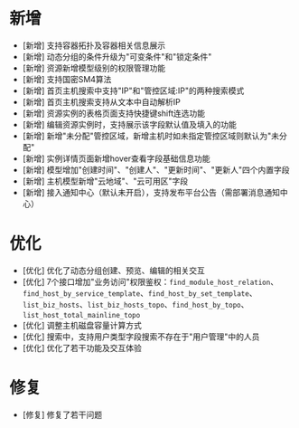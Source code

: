 # 新增

- [新增] 支持容器拓扑及容器相关信息展示
- [新增] 动态分组的条件升级为"可变条件"和"锁定条件"
- [新增] 资源新增模型级别的权限管理功能
- [新增] 支持国密SM4算法
- [新增] 首页主机搜索中支持"IP"和"管控区域:IP"的两种搜索模式
- [新增] 首页主机搜索支持从文本中自动解析IP
- [新增] 资源实例的表格页面支持快捷键shift连选功能
- [新增] 编辑资源实例时，支持展示该字段默认值及填入的功能
- [新增] 新增"未分配"管控区域，新增主机时如未指定管控区域则默认为"未分配"
- [新增] 实例详情页面新增hover查看字段基础信息功能
- [新增] 模型增加"创建时间"、"创建人"、"更新时间"、"更新人"四个内置字段
- [新增] 主机模型新增"云地域"、"云可用区"字段
- [新增] 接入通知中心（默认未开启），支持发布平台公告（需部署消息通知中心）

# 优化

- [优化] 优化了动态分组创建、预览、编辑的相关交互
- [优化] 7个接口增加"业务访问"权限鉴权：`find_module_host_relation`、`find_host_by_service_template`、`find_host_by_set_template`、` list_biz_hosts`、`list_biz_hosts_topo`、`find_host_by_topo`、`list_host_total_mainline_topo`
- [优化] 调整主机磁盘容量计算方式
- [优化] 搜索中，支持用户类型字段搜索不存在于"用户管理"中的人员
- [优化] 优化了若干功能及交互体验

# 修复

- [修复] 修复了若干问题
